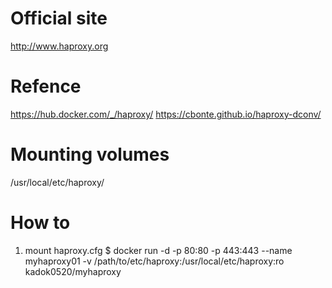 # Official site
http://www.haproxy.org

# Refence
https://hub.docker.com/_/haproxy/
https://cbonte.github.io/haproxy-dconv/

# Mounting volumes
/usr/local/etc/haproxy/

# How to
1. mount haproxy.cfg
$ docker run -d -p 80:80 -p 443:443 --name myhaproxy01 -v /path/to/etc/haproxy:/usr/local/etc/haproxy:ro kadok0520/myhaproxy

